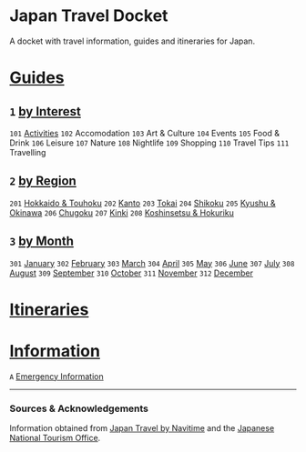 # Japan Travel Docket
A docket with travel information, guides and itineraries for Japan.

# [Guides](guides/readme.md)
## `1` [by Interest](guides/by%20interest)
`101` [Activities](guides/by%20interest/activities)
`102` Accomodation
`103` Art & Culture
`104` Events
`105` Food & Drink
`106` Leisure
`107` Nature
`108` Nightlife
`109` Shopping
`110` Travel Tips
`111` Travelling

## `2` [by Region](guides/by%20region)
`201` [Hokkaido & Touhoku](guides/by%20region/hokkaido%20and%20touhoku)
`202` [Kanto](guides/by%20region/kanto)
`203` [Tokai](guides/by%20region/tokai)
`204` [Shikoku](guides/by%20region/shikoku)
`205` [Kyushu & Okinawa](guides/by%20region/kyushu%20and%20okinawa)
`206` [Chugoku](guides/by%20region/chugoku)
`207` [Kinki](guides/by%20region/kinki)
`208` [Koshinsetsu & Hokuriku](guides/by%20region/koshinsetsu%20and%20hokuriku)

## `3` [by Month](guides/by%20month)
`301` [January](guides/by%20month/january)
`302` [February](guides/by%20month/february)
`303` [March](guides/by%20month/march)
`304` [April](guides/by%20month/april)
`305` [May](guides/by%20month/may)
`306` [June](guides/by%20month/june)
`307` [July](guides/by%20month/july)
`308` [August](guides/by%20month/august)
`309` [September](guides/by%20month/september)
`310` [October](guides/by%20month/october)
`311` [November](guides/by%20month/november)
`312` [December](guides/by%20month/december)

# [Itineraries](itineraries)
<!--- suggesstion: code itineraries by three-letter codes, taken from the itinerary name, for example `TKY` for Tokyo, etc. --->

# [Information](information)
<!--- suggestion: code information by section number and article letter, for example `1A`,`1B`,`2A`, etc. --->
`A` [Emergency Information](information/emergency-information.md)

---

### Sources & Acknowledgements
Information obtained from [Japan Travel by Navitime](https://japantravel.navitime.com/) and the [Japanese National Tourism Office](https://www.japan.travel/en).
